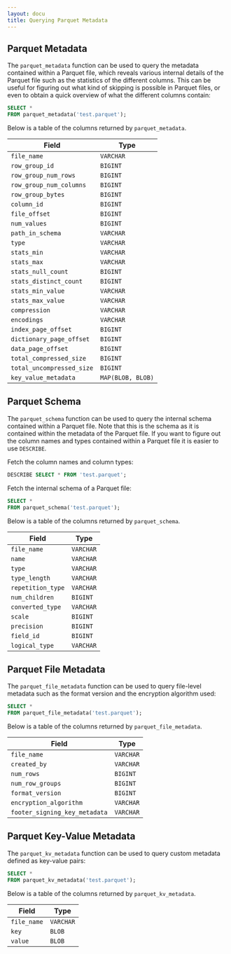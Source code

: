 ```yaml
---
layout: docu
title: Querying Parquet Metadata
---
```


## Parquet Metadata

The `parquet_metadata` function can be used to query the metadata contained within a Parquet file, which reveals various internal details of the Parquet file such as the statistics of the different columns. This can be useful for figuring out what kind of skipping is possible in Parquet files, or even to obtain a quick overview of what the different columns contain:

```sql
SELECT *
FROM parquet_metadata('test.parquet');
```

Below is a table of the columns returned by `parquet_metadata`.

<div class="narrow_table"></div>

| Field                     | Type              |
| ------------------------- | ----------------- |
| `file_name`               | `VARCHAR`         |
| `row_group_id`            | `BIGINT`          |
| `row_group_num_rows`      | `BIGINT`          |
| `row_group_num_columns`   | `BIGINT`          |
| `row_group_bytes`         | `BIGINT`          |
| `column_id`               | `BIGINT`          |
| `file_offset`             | `BIGINT`          |
| `num_values`              | `BIGINT`          |
| `path_in_schema`          | `VARCHAR`         |
| `type`                    | `VARCHAR`         |
| `stats_min`               | `VARCHAR`         |
| `stats_max`               | `VARCHAR`         |
| `stats_null_count`        | `BIGINT`          |
| `stats_distinct_count`    | `BIGINT`          |
| `stats_min_value`         | `VARCHAR`         |
| `stats_max_value`         | `VARCHAR`         |
| `compression`             | `VARCHAR`         |
| `encodings`               | `VARCHAR`         |
| `index_page_offset`       | `BIGINT`          |
| `dictionary_page_offset`  | `BIGINT`          |
| `data_page_offset`        | `BIGINT`          |
| `total_compressed_size`   | `BIGINT`          |
| `total_uncompressed_size` | `BIGINT`          |
| `key_value_metadata`      | `MAP(BLOB, BLOB)` |

## Parquet Schema

The `parquet_schema` function can be used to query the internal schema contained within a Parquet file. Note that this is the schema as it is contained within the metadata of the Parquet file. If you want to figure out the column names and types contained within a Parquet file it is easier to use `DESCRIBE`.

Fetch the column names and column types:

```sql
DESCRIBE SELECT * FROM 'test.parquet';
```

Fetch the internal schema of a Parquet file:

```sql
SELECT *
FROM parquet_schema('test.parquet');
```

Below is a table of the columns returned by `parquet_schema`.

<div class="narrow_table"></div>

| Field             | Type      |
| ----------------- | --------- |
| `file_name`       | `VARCHAR` |
| `name`            | `VARCHAR` |
| `type`            | `VARCHAR` |
| `type_length`     | `VARCHAR` |
| `repetition_type` | `VARCHAR` |
| `num_children`    | `BIGINT`  |
| `converted_type`  | `VARCHAR` |
| `scale`           | `BIGINT`  |
| `precision`       | `BIGINT`  |
| `field_id`        | `BIGINT`  |
| `logical_type`    | `VARCHAR` |

## Parquet File Metadata

The `parquet_file_metadata` function can be used to query file-level metadata such as the format version and the encryption algorithm used:

```sql
SELECT *
FROM parquet_file_metadata('test.parquet');
```

Below is a table of the columns returned by `parquet_file_metadata`.

<div class="narrow_table"></div>

| Field                         | Type      |
| ----------------------------- | --------- |
| `file_name`                   | `VARCHAR` |
| `created_by`                  | `VARCHAR` |
| `num_rows`                    | `BIGINT`  |
| `num_row_groups`              | `BIGINT`  |
| `format_version`              | `BIGINT`  |
| `encryption_algorithm`        | `VARCHAR` |
| `footer_signing_key_metadata` | `VARCHAR` |

## Parquet Key-Value Metadata

The `parquet_kv_metadata` function can be used to query custom metadata defined as key-value pairs:

```sql
SELECT *
FROM parquet_kv_metadata('test.parquet');
```

Below is a table of the columns returned by `parquet_kv_metadata`.

<div class="narrow_table"></div>

| Field       | Type      |
| ----------- | --------- |
| `file_name` | `VARCHAR` |
| `key`       | `BLOB`    |
| `value`     | `BLOB`    |
